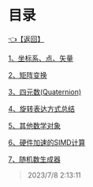 # 目录  


[👈【返回】](..\--目录--计算机图形学)  


[1、坐标系、点、矢量](.\1、坐标系、点、矢量)  

[2、矩阵变换](.\2、矩阵变换)  

[3、四元数(Quaternion)](.\3、四元数(Quaternion))  

[4、旋转表达方式总结](.\4、旋转表达方式总结)  

[5、其他数学对象](.\5、其他数学对象)  

[6、硬件加速的SIMD计算](.\6、硬件加速的SIMD计算)  

[7、随机数生成器](.\7、随机数生成器)  







> 2023/7/8 2:13:11
